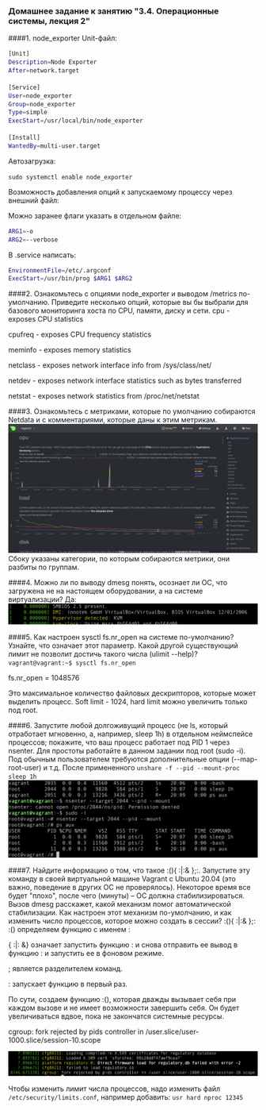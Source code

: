 ### Домашнее задание к занятию "3.4. Операционные системы, лекция 2"

####1. node_exporter
Unit-файл:
```bash
[Unit]
Description=Node Exporter
After=network.target
 
[Service]
User=node_exporter
Group=node_exporter
Type=simple
ExecStart=/usr/local/bin/node_exporter
 
[Install]
WantedBy=multi-user.target
```

Автозагрузка:

`sudo systemctl enable node_exporter`

Возможность добавления опций к запускаемому процессу через внешний файл:

Можно заранее флаги указать в отдельном файле:

```bash
ARG1=-o
ARG2=--verbose
```

В .service написать:
```bash
EnvironmentFile=/etc/.argconf
ExecStart=/usr/bin/prog $ARG1 $ARG2
```

####2. Ознакомьтесь с опциями node_exporter и выводом /metrics по-умолчанию. Приведите несколько опций, которые вы бы выбрали для базового мониторинга хоста по CPU, памяти, диску и сети.
cpu - exposes CPU statistics

cpufreq - exposes CPU frequency statistics

meminfo - exposes memory statistics

netclass - exposes network interface info from /sys/class/net/

netdev - exposes network interface statistics such as bytes transferred

netstat - exposes network statistics from /proc/net/netstat 


####3. Ознакомьтесь с метриками, которые по умолчанию собираются Netdata и с комментариями, которые даны к этим метрикам.
![image info](images/os/task3.png)
Сбоку указаны категории, по которым собираются метрики, они разбиты по группам.

####4. Можно ли по выводу dmesg понять, осознает ли ОС, что загружена не на настоящем оборудовании, а на системе виртуализации?
Да:
![image info](images/os/task4.png)


####5. Как настроен sysctl fs.nr_open на системе по-умолчанию? Узнайте, что означает этот параметр. Какой другой существующий лимит не позволит достичь такого числа (ulimit --help)?
`vagrant@vagrant:~$ sysctl fs.nr_open`

fs.nr_open = 1048576

Это максимальное количество файловых дескрипторов, которые может выделить процесс. Soft limit - 1024, hard limit можно увеличить только под root.


####6. Запустите любой долгоживущий процесс (не ls, который отработает мгновенно, а, например, sleep 1h) в отдельном неймспейсе процессов; покажите, что ваш процесс работает под PID 1 через nsenter. Для простоты работайте в данном задании под root (sudo -i). Под обычным пользователем требуются дополнительные опции (--map-root-user) и т.д.
После примененного `unshare -f --pid --mount-proc sleep 1h`
![image info](images/os/task6.png)


####7. Найдите информацию о том, что такое :(){ :|:& };:. Запустите эту команду в своей виртуальной машине Vagrant с Ubuntu 20.04 (это важно, поведение в других ОС не проверялось). Некоторое время все будет "плохо", после чего (минуты) – ОС должна стабилизироваться. Вызов dmesg расскажет, какой механизм помог автоматической стабилизации. Как настроен этот механизм по-умолчанию, и как изменить число процессов, которое можно создать в сессии?
:(){ :|:& };:
:() определяем функцию с именем :

{ :|: &} означает запустить функцию : и снова отправить ее вывод в функцию : и запустить ее в фоновом режиме.

; является разделителем команд.

: запускает функцию в первый раз.

По сути, создаем функцию :(), которая дважды вызывает себя при каждом вызове и не имеет возможности завершить себя. Он будет увеличиваться вдвое, пока не закончатся системные ресурсы.

cgroup: fork rejected by pids controller in /user.slice/user-1000.slice/session-10.scope

![image info](images/os/task7.png)

Чтобы изменить лимит числа процессов, надо изменить файл `/etc/security/limits.conf`, например добавить:
`usr hard nproc 12345`
